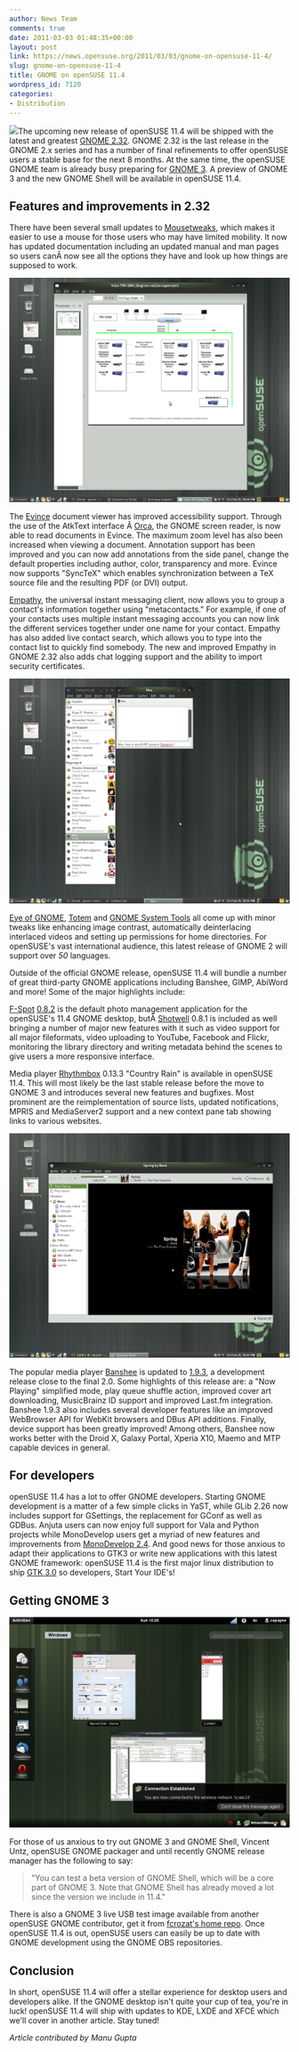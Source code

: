 ```yaml
---
author: News Team
comments: true
date: 2011-03-03 01:48:35+00:00
layout: post
link: https://news.opensuse.org/2011/03/03/gnome-on-opensuse-11-4/
slug: gnome-on-opensuse-11-4
title: GNOME on openSUSE 11.4
wordpress_id: 7120
categories:
- Distribution
---
```


[![](/wp-content/uploads/2011/03/11.4-screenshot-gnome-intro.jpg)](http://news.opensuse.org/2011/03/03/gnome-on-opensuse-11-4/11-4-screenshot-gnome-intro/)The upcoming new release of openSUSE 11.4 will be shipped with the latest and greatest [GNOME 2.32](http://library.gnome.org/misc/release-notes/2.32/). GNOME 2.32 is the last release in the GNOME 2.x series and has a number of final refinements to offer openSUSE users a stable base for the next 8 months. At the same time, the openSUSE GNOME team is already busy preparing for [GNOME 3](http://www.gnome3.org/). A preview of GNOME 3 and the new GNOME Shell will be available in openSUSE 11.4.
<!-- more -->


## Features and improvements in 2.32


There have been several small updates to [Mousetweaks](http://live.gnome.org/Mousetweaks/Home), which makes it easier to use a mouse for those users who may have limited mobility. It now has updated documentation including an updated manual and man pages so users canÂ now see all the options they have and look up how things are supposed to work.

![](/wp-content/uploads/2011/02/evince.png)

The [Evince](http://projects.gnome.org/evince/) document viewer has improved accessibility support. Through the use of the AtkText interface Â [Orca](http://live.gnome.org/Orca), the GNOME screen reader, is now able to read documents in Evince. The maximum zoom level has also been increased when viewing a document. Annotation support has been improved and you can now add annotations from the side panel, change the default properties including author, color, transparency and more. Evince now supports "SyncTeX" which enables synchronization between a TeX source file and the resulting PDF (or DVI) output.

[Empathy](http://live.gnome.org/Empathy), the universal instant messaging client, now allows you to group a contact's information together using "metacontacts." For example, if one of your contacts uses multiple instant messaging accounts you can now link the different services together under one name for your contact. Empathy has also added live contact search, which allows you to type into the contact list to quickly find somebody. The new and improved Empathy in GNOME 2.32 also adds chat logging support and the ability to import security certificates.

![](/wp-content/uploads/2011/02/empathy.png)

[Eye of GNOME](http://projects.gnome.org/eog/), [Totem](http://www.gnome.org/projects/totem/) and [GNOME System Tools](http://projects.gnome.org/gst/) all come  up with minor tweaks like enhancing image contrast, automatically deinterlacing interlaced videos and setting up permissions for home  directories. For openSUSE's vast international audience, this latest release of GNOME 2 will support over _50_ languages.

Outside of the official GNOME release, openSUSE 11.4 will bundle a number of great third-party GNOME applications including Banshee, GIMP, AbiWord and more! Some of the major highlights include:

[F-Spot](http://f-spot.org/) [0.8.2](http://git.gnome.org/browse/f-spot/plain/NEWS?id=0.8.2) is the default photo management application for the openSUSE's 11.4 GNOME desktop, butÂ [Shotwell](http://www.yorba.org/shotwell/) 0.8.1 is included as well bringing a number of major new features with it such as video support for all major fileformats, video uploading to YouTube, Facebook and Flickr, monitoring the library directory and writing metadata behind the scenes to give users a more responsive interface.

Media player [Rhythmbox](http://projects.gnome.org/rhythmbox/) 0.13.3 "Country Rain" is available in openSUSE 11.4. This will most likely be the last stable release before the move to GNOME 3 and introduces several new features and bugfixes. Most prominent are the reimplementation of source lists, updated notifications, MPRIS and MediaServer2 support and a new context pane tab showing links to various websites.

![banshee](/wp-content/uploads/2011/02/banshee.png)

The popular media player [Banshee](http://banshee.fm/) is updated to [1.9.3](http://banshee.fm/download/archives/1.9.3/), a development release close to the final 2.0. Some highlights of this release are: a "Now Playing" simplified mode, play queue shuffle action, improved cover art downloading, MusicBrainz ID support and improved Last.fm integration. Banshee 1.9.3 also includes several developer features like an improved WebBrowser API for WebKit browsers and DBus API additions. Finally, device support has been greatly improved! Among others, Banshee now works better with the Droid X, Galaxy Portal, Xperia X10, Maemo and MTP capable devices in general.


## For developers


openSUSE 11.4 has a lot to offer GNOME developers. Starting GNOME development is a matter of a few simple clicks in YaST, while GLib 2.26 now includes  support for GSettings, the replacement for GConf as well as GDBus.  Anjuta users can now enjoy full support for Vala and Python projects while MonoDevelop users get a myriad of new features and improvements from [MonoDevelop 2.4](http://monodevelop.com/Download/MonoDevelop_2.4_Released). And good news for those anxious to adapt their applications to GTK3 or write new applications with this latest GNOME framework: openSUSE 11.4 is the first major linux distribution to ship [GTK 3.0](http://thread.gmane.org/gmane.comp.gnome.announce/9389) so developers, Start Your IDE's!


## Getting GNOME 3


![gnome shell showing several windows](/wp-content/uploads/2011/03/gnome3_windows.png)

For those of us anxious to try out GNOME 3 and GNOME Shell, Vincent Untz, openSUSE GNOME packager and until recently GNOME release manager has the following to say:


<blockquote>"You can test a beta version of GNOME Shell, which will be a core part of GNOME 3. Note that GNOME Shell has already moved a lot since the version we include in 11.4."</blockquote>


There is also a GNOME 3 live USB test image available from another openSUSE GNOME contributor, get it from [fcrozat's  home repo](http://blog.crozat.net/2011/01/gnome-3-live-cd-usb-test-image.html). Once openSUSE 11.4 is out, openSUSE users can easily be up to date with GNOME development using the GNOME OBS repositories.


## Conclusion


In short, openSUSE 11.4 will offer a stellar experience for desktop users and developers alike. If the GNOME desktop isn't quite your cup of tea, you're in luck! openSUSE 11.4 will ship with updates to KDE, LXDE and XFCE which we'll cover in another article. Stay tuned!

_Article contributed by Manu Gupta_
